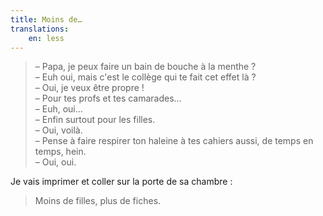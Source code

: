 ```yaml
---
title: Moins de…
translations:
    en: less
---
```


> – Papa, je peux faire un bain de bouche à la menthe ?  
> – Euh oui, mais c'est le collège qui te fait cet effet là ?  
> – Oui, je veux être propre !  
> – Pour tes profs et tes camarades…  
> – Euh, oui…  
> – Enfin surtout pour les filles.  
> – Oui, voilà.  
> – Pense à faire respirer ton haleine à tes cahiers aussi, de temps en temps, hein.  
> – Oui, oui.

Je vais imprimer et coller sur la porte de sa chambre :

> Moins de filles, plus de fiches.
